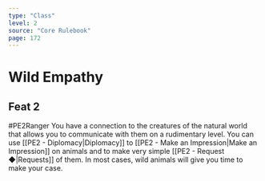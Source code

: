 ```yaml
---
type: "Class"
level: 2
source: "Core Rulebook"
page: 172
---
```

# Wild Empathy
## Feat 2
#PE2Ranger
You have a connection to the creatures of the natural world that allows you to communicate with them on a rudimentary level. You can use [[PE2 - Diplomacy|Diplomacy]] to [[PE2 - Make an Impression|Make an Impression]] on animals and to make very simple [[PE2 - Request ◆|Requests]] of them. In most cases, wild animals will give you time to make your case.